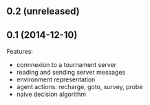 0.2 (unreleased)
----------------

0.1 (2014-12-10)
----------------

Features:

- connnexion to a tournament server
- reading and sending server messages
- environment representation
- agent actions: recharge, goto, survey, probe
- naive decision algorithm
